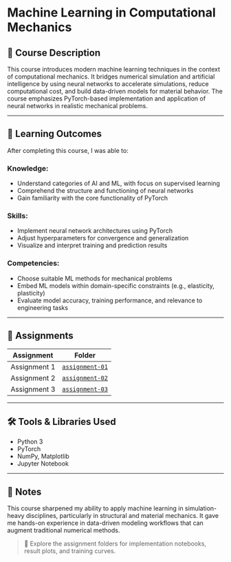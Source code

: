 # Machine Learning in Computational Mechanics

## 🎯 Course Description

This course introduces modern machine learning techniques in the context of computational mechanics. It bridges numerical simulation and artificial intelligence by using neural networks to accelerate simulations, reduce computational cost, and build data-driven models for material behavior. The course emphasizes PyTorch-based implementation and application of neural networks in realistic mechanical problems.

---

## 🧠 Learning Outcomes

After completing this course, I was able to:

### Knowledge:
- Understand categories of AI and ML, with focus on supervised learning
- Comprehend the structure and functioning of neural networks
- Gain familiarity with the core functionality of PyTorch

### Skills:
- Implement neural network architectures using PyTorch
- Adjust hyperparameters for convergence and generalization
- Visualize and interpret training and prediction results

### Competencies:
- Choose suitable ML methods for mechanical problems
- Embed ML models within domain-specific constraints (e.g., elasticity, plasticity)
- Evaluate model accuracy, training performance, and relevance to engineering tasks

---

## 📁 Assignments

| Assignment | Folder |
|------------|--------|
| Assignment 1 | [`assignment-01`](./assignment-01) |
| Assignment 2 | [`assignment-02`](./assignment-02) |
| Assignment 3 | [`assignment-03`](./assignment-03) |

---

## 🛠️ Tools & Libraries Used

- Python 3
- PyTorch
- NumPy, Matplotlib
- Jupyter Notebook

---

## 📝 Notes

This course sharpened my ability to apply machine learning in simulation-heavy disciplines, particularly in structural and material mechanics. It gave me hands-on experience in data-driven modeling workflows that can augment traditional numerical methods.

> 📂 Explore the assignment folders for implementation notebooks, result plots, and training curves.
